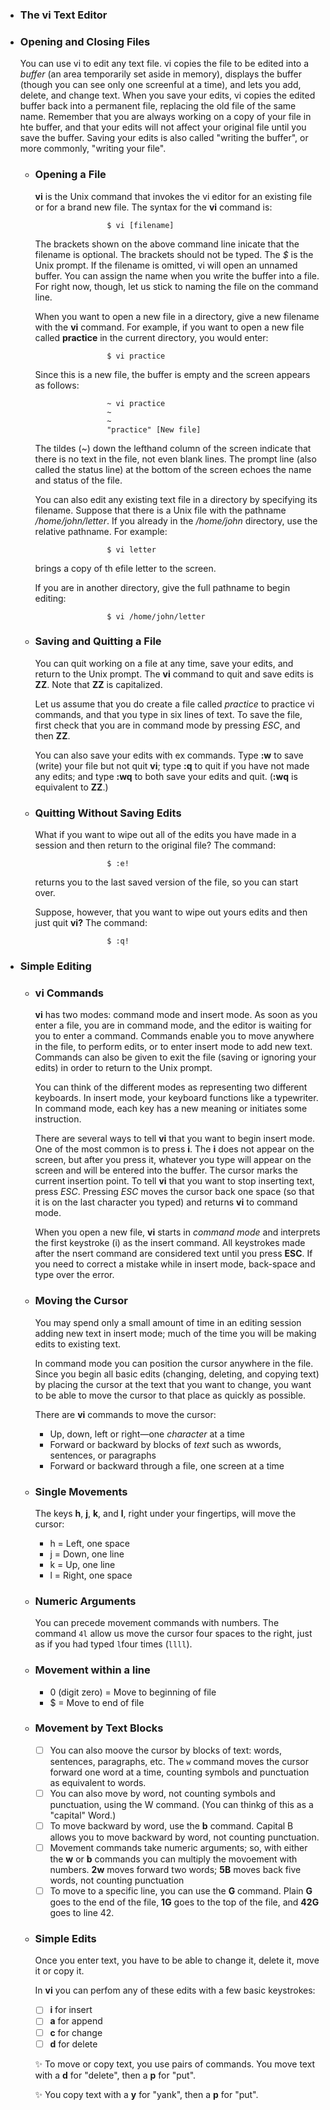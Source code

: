 - ### The vi Text Editor

- ### Opening and Closing Files

    You can use vi to edit any text file. vi copies the file to be edited into a *buffer* (an area temporarily set aside in memory), displays the buffer (though you can see only one screenful at a time), and lets you add, delete, and change text. When you save your edits, vi copies the edited buffer back into a permanent file, replacing the old file of the same name. Remember that you are always working on a copy of your file in hte buffer, and that your edits will not affect your original file until you save the buffer. Saving your edits is also called "writing the buffer", or more commonly, "writing your file".

  - ### Opening a File
 
      **vi** is the Unix command that invokes the vi editor for an existing file or for a brand new file. The syntax for the **vi** command is:
            
                        $ vi [filename]

    The brackets shown on the above command line inicate that the filename is optional. The brackets should not be typed. The *$* is the Unix prompt. If the filename is omitted, vi will open an unnamed buffer. You can assign the name when you write the buffer into a file. For right now, though, let us stick to naming the file on the command line.
    
    When you want to open a new file in a directory, give a new filename with the **vi** command. For example, if you want to open a new file called **practice** in the current directory, you would enter:

                        $ vi practice

    Since this is a new file, the buffer is empty and the screen appears as follows:

                        ~ vi practice
                        ~
                        ~
                        "practice" [New file] 
    
    The tildes (~) down the lefthand column of the screen indicate that there is no text in the file, not even blank lines. The prompt line (also called the status line) at the bottom of the screen echoes the name and status of the file.

    You can also edit any existing text file in a directory by specifying its filename. Suppose that there is a Unix file with the pathname */home/john/letter*. If you already in the */home/john* directory, use the relative pathname. For example:

                        $ vi letter

    brings a copy of th efile letter to the screen.

    If you are in another directory, give the full pathname to begin editing:


                        $ vi /home/john/letter

  - ### Saving and Quitting a File

      You can quit working on a file at any time, save your edits, and return to the Unix prompt. The **vi** command to quit and save edits is **ZZ**. Note that **ZZ** is capitalized.

      Let us assume that you do create a file called *practice* to practice vi commands, and that you type in six lines of text. To save the file, first check that you are in command mode by pressing *ESC*, and then **ZZ**.

      You can also save your edits with ex commands. Type **:w** to save (write) your file but not quit **vi**; type **:q** to quit if you have not made any edits; and type **:wq** to both save your edits and quit. (**:wq** is equivalent to **ZZ**.)

  - ### Quitting Without Saving Edits
 
      What if you want to wipe out all of the edits you have made in a session and then return to the original file? The command:
            
                        $ :e!

      returns you to the last saved version of the file, so you can start over.
 
      Suppose, however, that you want to wipe out yours edits and then just quit **vi?** The command:
            
                        $ :q!

- ### Simple Editing
    
    - ### vi Commands
    
        **vi** has two modes: command mode and insert mode. As soon as you enter a file, you are in command mode, and the editor is waiting for you to enter a command. Commands enable you to move anywhere in the file, to perform edits, or to enter insert mode to add new text. Commands can also be given to exit the file (saving or ignoring your edits) in order to return to the Unix prompt.
    
        You can think of the different modes as representing two different keyboards. In insert mode, your keyboard functions like a typewriter. In command mode, each key has a new meaning or initiates some instruction.
    
      There are several ways to tell **vi** that you want to begin insert mode. One of the most common is to press **i**. The **i** does not appear on the screen, but after you press it, whatever you type will appear on the screen and will be entered into the buffer. The cursor marks the current insertion point. To tell **vi** that you want to stop inserting text, press *ESC*. Pressing *ESC* moves the cursor back one space (so that it is on the last character you typed) and returns **vi** to command mode.
    
        When you open a new file, **vi** starts in *command mode* and interprets the first keystroke (i) as the insert command. All keystrokes made after the nsert command are considered text until you press **ESC**. If you need to correct a mistake while in insert mode, back-space and type over the error.

    - ### Moving the Cursor

        You may spend only a small amount of time in an editing session adding new text in insert mode; much of the time you will be making edits to existing text.

        In command mode you can position the cursor anywhere in the file. Since you begin all basic edits (changing, deleting, and copying text) by placing the cursor at the text that you want to change, you want to be able to move the cursor to that place as quickly as possible.
 
        There are **vi** commands to move the cursor:

        - Up, down, left or right—one *character* at a time
        - Forward or backward by blocks of *text* such as wwords, sentences, or paragraphs
        - Forward or backward through a file, one screen at a time

    - ### Single Movements

        The keys **h**, **j**, **k**, and **l**, right under your fingertips, will move the cursor:
        - h = Left, one space
        - j = Down, one line
        - k = Up, one line
        - l = Right, one space

    - ### Numeric Arguments
     
        You can precede movement commands with numbers. The command `4l` allow us move the cursor four spaces to the right, just as if you had typed `l`four times (`llll`).

    - ### Movement within a line
     
        - 0 (digit zero) = Move to beginning of file
        - $ = Move to end of file


    - ### Movement by Text Blocks
    
        - [ ] You can also moove the cursor by blocks of text: words, sentences, paragraphs, etc. The `w` command moves the cursor forward one word at a time, counting symbols and punctuation as equivalent to words.
        - [ ] You can also move by word, not counting symbols and punctuation, using the W command. (You can thinkg of this as a "capital" Word.)
        - [ ] To move backward by word, use the **b** command. Capital B allows you to move backward by word, not counting punctuation.
        - [ ] Movement commands take numeric arguments; so, with either the **w** or **b** commands you can multiply the movoement with numbers. **2w** moves forward two words; **5B** moves back five words, not counting punctuation
        - [ ] To move to a specific line, you can use the **G** command. Plain **G** goes to the end of the file, **1G** goes to the top of the file, and **42G** goes to line 42.

    - ### Simple Edits
     
        Once you enter text, you have to be able to change it, delete it, move it or copy it.

        In **vi** you can perfom any of these edits with a few basic keystrokes:

        - [ ] **i** for insert
        - [ ] **a** for append
        - [ ] **c** for change
        - [ ] **d** for delete

        ✨ To move or copy text, you use pairs of commands. You move text with a **d** for "delete", then a **p** for "put".
      
        ✨ You copy text with a **y** for "yank", then a **p** for "put".

